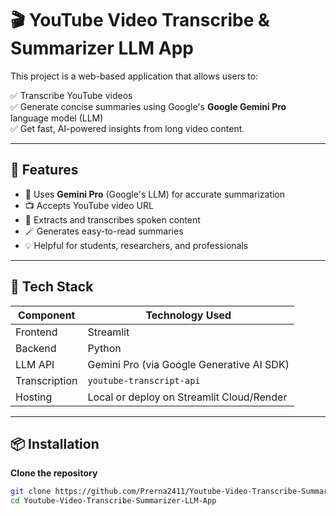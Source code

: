 # 🎬 YouTube Video Transcribe & Summarizer LLM App

This project is a web-based application that allows users to:

✅ Transcribe YouTube videos  
✅ Generate concise summaries using Google's **Google Gemini Pro** language model (LLM)  
✅ Get fast, AI-powered insights from long video content.

---

## 🔧 Features

- 🧠 Uses **Gemini Pro** (Google's LLM) for accurate summarization  
- 📺 Accepts YouTube video URL  
- 📝 Extracts and transcribes spoken content  
- 🪄 Generates easy-to-read summaries  
- 💡 Helpful for students, researchers, and professionals

---

## 🚀 Tech Stack

| Component | Technology Used |
|----------|-----------------|
| Frontend | Streamlit |
| Backend  | Python |
| LLM API  | Gemini Pro (via Google Generative AI SDK) |
| Transcription | `youtube-transcript-api` |
| Hosting  | Local or deploy on Streamlit Cloud/Render |

---

## 📦 Installation

**Clone the repository**
```bash
git clone https://github.com/Prerna2411/Youtube-Video-Transcribe-Summarizer-LLM-App.git
cd Youtube-Video-Transcribe-Summarizer-LLM-App
